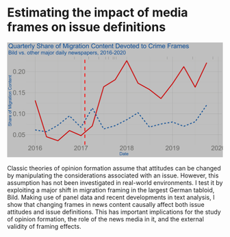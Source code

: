 # Estimating the impact of media frames on issue definitions

![](pres/Presentation_files/figure-html/trendplot-1.svg)

Classic theories of opinion formation assume that attitudes can be changed by manipulating the considerations associated with an issue. However, this assumption has not been investigated in real-world environments. I test it by exploiting a major shift in migration framing in the largest German tabloid, Bild. Making use of panel data and recent developments in text analysis, I show that changing frames in news content causally affect both issue attitudes and issue definitions. This has important implications for the study of opinion formation, the role of the news media in it, and the external validity of framing effects.

<!-- ![](paper/vis/LTT_attitudes.png) -->

